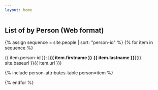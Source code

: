 ```yaml
---
layout: home
---
```

## List of by Person (Web format)

{% assign sequence = site.people | sort: "person-id" %}
{% for item in sequence %}

{{ item.person-id }}: [**{{ item.firstname }} {{ item.lastname }}**]({{ site.baseurl }}{{ item.url }})

{% include person-attributes-table person=item %}

{% endfor %}
